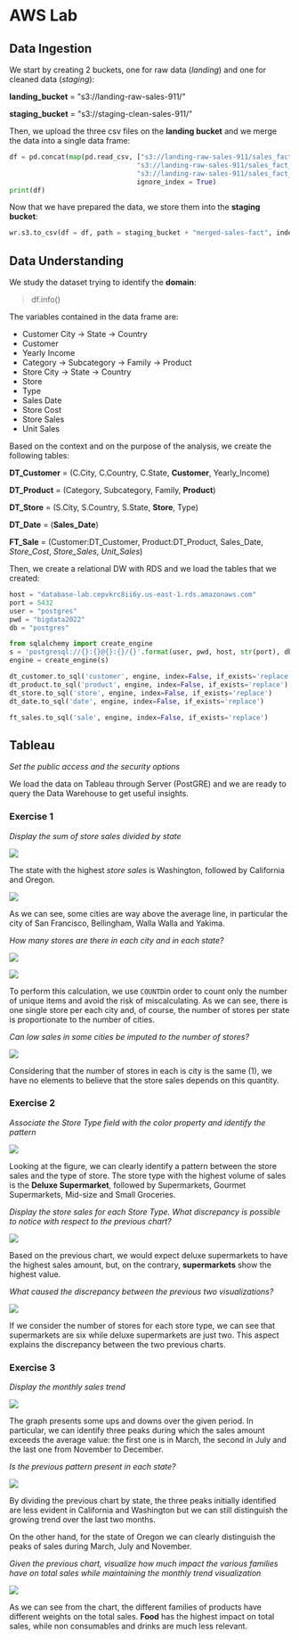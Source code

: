 # AWS Lab

## Data Ingestion

We start by creating 2 buckets, one for raw data (*landing*) and one for cleaned data (*staging*):

**landing_bucket** = "s3://landing-raw-sales-911/"

**staging_bucket** = "s3://staging-clean-sales-911/"

Then, we upload the three csv files on the **landing bucket** and we merge the data into a single data frame:

```python
df = pd.concat(map(pd.read_csv, ["s3://landing-raw-sales-911/sales_fact_1997.slice-0-1.v0.0.1.csv", 
                                "s3://landing-raw-sales-911/sales_fact_1997.slice-1-2.v0.0.1.csv", 
                                "s3://landing-raw-sales-911/sales_fact_1997.slice-2-3.v0.0.1.csv"]), 
                                ignore_index = True)
print(df)
```

Now that we have prepared the data, we store them into the **staging bucket**:

```python
wr.s3.to_csv(df = df, path = staging_bucket + "merged-sales-fact", index = False)
```

## Data Understanding

We study the dataset trying to identify the **domain**:

> df.info()

The variables contained in the data frame are:

- Customer City -> State -> Country
- Customer
- Yearly Income
- Category -> Subcategory -> Family -> Product
- Store City -> State -> Country
- Store
- Type
- Sales Date
- Store Cost
- Store Sales
- Unit Sales

Based on the context and on the purpose of the analysis, we create the following tables:
    
**DT_Customer** = (C.City, C.Country, C.State, **Customer**, Yearly_Income)

**DT_Product** = (Category, Subcategory, Family, **Product**)

**DT_Store** = (S.City, S.Country, S.State, **Store**, Type)

**DT_Date** = (**Sales_Date**)

**FT_Sale** = (Customer:DT_Customer, Product:DT_Product, Sales_Date, *Store_Cost*, *Store_Sales*, *Unit_Sales*)

Then, we create a relational DW with RDS and we load the tables that we created:

```python
host = "database-lab.cepvkrc8ii6y.us-east-1.rds.amazonaws.com"
port = 5432
user = "postgres"
pwd = "bigdata2022"
db = "postgres"

from sqlalchemy import create_engine
s = 'postgresql://{}:{}@{}:{}/{}'.format(user, pwd, host, str(port), db)
engine = create_engine(s)

dt_customer.to_sql('customer', engine, index=False, if_exists='replace')
dt_product.to_sql('product', engine, index=False, if_exists='replace')
dt_store.to_sql('store', engine, index=False, if_exists='replace')
dt_date.to_sql('date', engine, index=False, if_exists='replace')

ft_sales.to_sql('sale', engine, index=False, if_exists='replace')
```

## Tableau

*Set the public access and the security options*

We load the data on Tableau through Server (PostGRE) and we are ready to query the Data Warehouse to get useful insights.

### Exercise 1

*Display the sum of store sales divided by state*

![](screen-1.jpg)

The state with the highest *store sales* is Washington, followed by California and Oregon.

![](screen-2.jpg)

As we can see, some cities are way above the average line, in particular the city of San Francisco, Bellingham, Walla Walla and Yakima.

*How many stores are there in each city and in each state?*

![](screen-3.jpg)

![](screen-4.jpg)

To perform this calculation, we use `COUNTD`in order to count only the number of unique items and avoid the risk of miscalculating. As we can see, there is one single store per each city and, of course, the number of stores per state is proportionate to the number of cities.

*Can low sales in some cities be imputed to the number of stores?*

![](screen-5.jpg)

Considering that the number of stores in each is city is the same (1), we have no elements to believe that the store sales depends on this quantity.

### Exercise 2

*Associate the Store Type field with the color property and identify the pattern*

![](screen-6.jpg)

Looking at the figure, we can clearly identify a pattern between the store sales and the type of store. The store type with the highest volume of sales is the **Deluxe Supermarket**, followed by Supermarkets, Gourmet Supermarkets, Mid-size and Small Groceries.

*Display the store sales for each Store Type. What discrepancy is possible to notice with respect to the previous chart?*

![](screen-7.jpg)

Based on the previous chart, we would expect deluxe supermarkets to have the highest sales amount, but, on the contrary, **supermarkets** show the highest value.

*What caused the discrepancy between the previous two visualizations?*

![](screen-8.jpg)

If we consider the number of stores for each store type, we can see that supermarkets are six while deluxe supermarkets are just two. This aspect explains the discrepancy between the two previous charts.

### Exercise 3

*Display the monthly sales trend*

![](screen-9.jpg)

The graph presents some ups and downs over the given period. In particular, we can identify three peaks during which the sales amount exceeds the average value: the first one is in March, the second in July and the last one from November to December.

*Is the previous pattern present in each state?*

![](screen-10.jpg)

By dividing the previous chart by state, the three peaks initially identified are less evident in California and Washington but we can still distinguish the growing trend over the last two months. 

On the other hand, for the state of Oregon we can clearly distinguish the peaks of sales during March, July and November.

*Given the previous chart, visualize how much impact the various families have on total sales while maintaining the monthly trend visualization*

![](screen-11.jpg)

As we can see from the chart, the different families of products have different weights on the total sales. **Food** has the highest impact on total sales, while non consumables and drinks are much less relevant.

